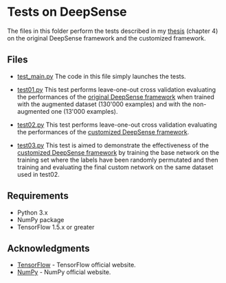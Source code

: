 # Tests on DeepSense

The files in this folder perform the tests described in my [thesis](../DavideBuffelliThesis.pdf) (chapter 4) on the
original DeepSense framework and the customized framework.

## Files

* [test_main.py](test_main.py)
The code in this file simply launches the tests. 

* [test01.py](test01.py)
This test performs leave-one-out cross validation evaluating the performances of the [original DeepSense framework](../deepSense.py) when 
trained with the augmented dataset (130'000 examples) and with the non-augmented one (13'000 examples).

* [test02.py](test02.py)
This test performs leave-one-out cross validation evaluating the performances of the [customized DeepSense framework](../transferLearning/transferLearning.py).

* [test03.py](test03.py)
This test is aimed to demonstrate the effectiveness of the [customized DeepSense framework](../transferLearning/transferLearning.py) by training the base
network on the training set where the labels have been randomly permutated and then training and evaluating the final custom network on the same dataset
used in test02. 

## Requirements

* Python 3.x
* NumPy package
* TensorFlow 1.5.x or greater

## Acknowledgments

* [TensorFlow](https://www.tensorflow.org/) - TensorFlow official website.
* [NumPy](http://www.numpy.org) - NumPy official website.